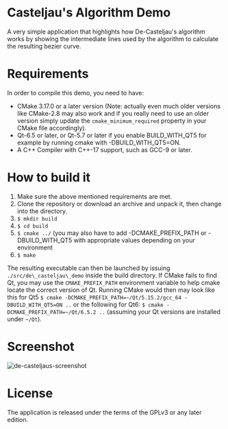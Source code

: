 # Casteljau's Algorithm Demo
A very simple application that highlights how De-Casteljau's algorithm works by showing the intermediate lines used by the algorithm to calculate the resulting bezier curve.

# Requirements
In order to compile this demo, you need to have:
* CMake 3.17.0 or a later version (Note: actually even much older versions like CMake-2.8 may also work and if you really need to use an older version simply update the ```cmake_minimum_required``` property in your CMake file accordingly).
* Qt-6.5 or later, or Qt-5.7 or later if you enable BUILD_WITH_QT5 for example by running cmake with -DBUILD_WITH_QT5=ON.
* A C++ Compiler with C++-17 support, such as GCC-9 or later.

# How to build it
1. Make sure the above mentioned requirements are met.
2. Clone the repository or download an archive and unpack it, then change into the directory.
3. ```$ mkdir build```
4. ```$ cd build```
5. ```$ cmake ../``` (you may also have to add -DCMAKE_PREFIX_PATH or -DBUILD_WITH_QT5 with appropriate values depending on your environment
6. ```$ make```

The resulting executable can then be launched by issuing ```./src/de\_casteljau\_demo``` inside the build directory. If CMake fails to find Qt, you may use the ```CMAKE_PREFIX_PATH``` environment variable to help cmake locate the correct version of Qt. Running CMake would then may look like this for Qt5 ```$ cmake -DCMAKE_PREFIX_PATH=~/Qt/5.15.2/gcc_64 -DBUILD_WITH_QT5=ON ..``` or the following for Qt6: ```$ cmake -DCMAKE_PREFIX_PATH=~/Qt/6.5.2 ..``` (assuming your Qt versions are installed under `~/Qt`).

# Screenshot
![de-casteljaus-screenshot](https://cloud.githubusercontent.com/assets/12494/19405574/52dd2d04-9279-11e6-8729-fd90d52e7835.png)

# License
The application is released under the terms of the GPLv3 or any later edition.
